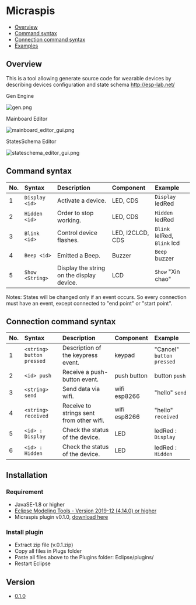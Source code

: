 # Micraspis

* [Overview][overview]
* [Command syntax][command-syntax]
* [Connection command syntax][connection-command-syntax]
* [Examples][examples]

## Overview

This is a tool allowing generate source code for wearable devices by describing devices configuration and state schema  http://esp-lab.net/

Gen Engine

![gen.png]

Mainboard Editor

![mainboard_editor_gui.png]

StatesSchema Editor

![stateschema_editor_gui.png]

## Command syntax

| No. |	Syntax | Description | Component | Example |
|:--|:--------------------------|:------------------------------------|:-----------------------------|:------------------------------|
|1	| `Display <id>`            |Activate a device.			              | LED, CDS		                 | `Display` ledRed              |
|2	| `Hidden <id>`	            |Order to stop working.	              | LED, CDS 		                 | `Hidden` ledRed               |
|3	| `Blink <id>`		          |Control device flashes.		          | LED, I2CLCD, CDS	           | `Blink` lelRed, `Blink` lcd   |
|4	| `Beep <id>`		            |Emitted a Beep.				              | Buzzer			                 | `Beep` buzzer                 |
|5	| `Show <String>`	          |Display the string on the display device.	|LCD		                 | `Show` "Xin chao"             |


Notes: States will be changed only if an event occurs. So every connection must have an event, except connected to "end point" or "start point".

## Connection command syntax

| No. |	Syntax | Description | Component | Example |
|:--|:--------------------------|:-----------------------------------------|:-----------------------------|:------------------------------|
|1	| `<string> button pressed`	|Description of the keypress event.	       | keypad		                    | "Cancel" `button pressed`     |
|2	| `<id> push`	              |Receive a push-button event.		           | push button	                | button `push`                 |
|3	| `<string> send`	          |Send data via wifi.				               | wifi esp8266	                | "hello" `send`                |
|4	| `<string> received`	      |Receive to strings sent from other wifi.  | wifi esp8266	                | "hello" `received`            |
|5	| `<id> : Display`	        |Check the status of the device.	         | LED	                        | ledRed : `Display`            |
|6	| `<id> : Hidden`	          |Check the status of the device.	         | LED	                        | ledRed : `Hidden`             |

## Installation

### Requirement

  * JavaSE-1.8 or higher
  * [Eclipse Modeling Tools - Version 2019-12 (4.14.0) or higher](https://www.eclipse.org/downloads/packages/release/2019-12/r/eclipse-modeling-tools)
  * Micraspis plugin v0.1.0, [download here](#version)

### Install plugin

* Extract zip file (v.0.1.zip)
* Copy all files in Plugs folder
* Paste all files above to the Plugins folder: Eclipse/plugins/
* Restart Eclipse

## Version

* [0.1.0](releases/v0.1.0.zip)


<!--Local-->
[overview]: #overview
[command-syntax]: #command-syntax
[connection-command-syntax]: #connection-command-syntax
[examples]: iotwearable.examples
[installation]: #installation
[requirement]: #requirement

<!--Images-->
[gen.png]: iotwearable.docs/images/gen.png
[mainboard_editor_gui.png]: iotwearable.docs/images/Mainboard_Editor_GUI.png
[stateschema_editor_gui.png]: iotwearable.docs/images/StateSchema_Editor_GUI.png
